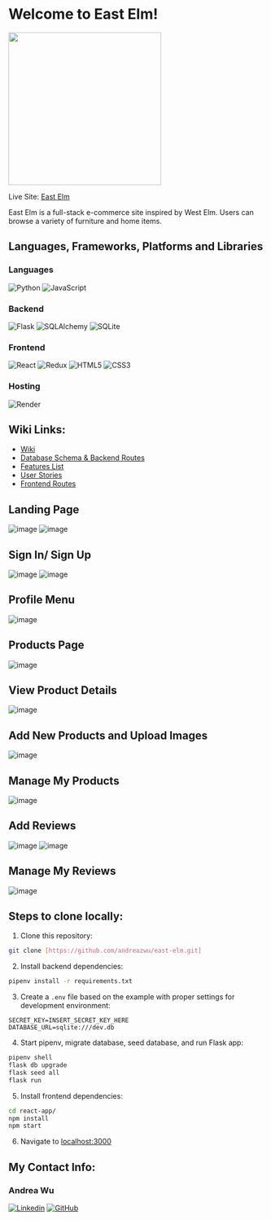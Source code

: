 # Welcome to East Elm!
<img src="https://user-images.githubusercontent.com/17817050/208506888-470b7e57-45e7-48cb-bd4a-d1186544761d.jpg" width=300px></img>

Live Site: [East Elm](https://east-elm.onrender.com/)

East Elm is a full-stack e-commerce site inspired by West Elm. Users can browse a variety of furniture and home items.

## Languages, Frameworks, Platforms and Libraries

### Languages
![Python](https://img.shields.io/badge/python-3670A0?style=for-the-badge&logo=python&logoColor=ffdd54) ![JavaScript](https://img.shields.io/badge/javascript-%23323330.svg?style=for-the-badge&logo=javascript&logoColor=%23F7DF1E)

### Backend
![Flask](https://img.shields.io/badge/flask-%23000.svg?style=for-the-badge&logo=flask&logoColor=white) ![SQLAlchemy](https://img.shields.io/badge/SQLAlchemy-100000?style=for-the-badge&logo=sql&logoColor=BA1212&labelColor=AD0000&color=A90000) ![SQLite](https://img.shields.io/badge/sqlite-%2307405e.svg?style=for-the-badge&logo=sqlite&logoColor=white)

### Frontend
![React](https://img.shields.io/badge/react-%2320232a.svg?style=for-the-badge&logo=react&logoColor=%2361DAFB) ![Redux](https://img.shields.io/badge/redux-%23593d88.svg?style=for-the-badge&logo=redux&logoColor=white) ![HTML5](https://img.shields.io/badge/html5-%23E34F26.svg?style=for-the-badge&logo=html5&logoColor=white) ![CSS3](https://img.shields.io/badge/css3-%231572B6.svg?style=for-the-badge&logo=css3&logoColor=white)

### Hosting
![Render](https://img.shields.io/badge/Render-12100E?style=for-the-badge&logo=Render)

## Wiki Links:
* [Wiki](https://github.com/andreazwu/east-elm/wiki)
* [Database Schema & Backend Routes](https://github.com/andreazwu/east-elm/wiki/Database-Schema-&-Backend-Routes)
* [Features List](https://github.com/andreazwu/east-elm/wiki/MVP-Features)
* [User Stories](https://github.com/andreazwu/east-elm/wiki/User-Stories)
* [Frontend Routes](https://github.com/andreazwu/east-elm/wiki/Frontend-Routes)

## Landing Page
![image](https://user-images.githubusercontent.com/17817050/211336649-e2d42a61-dff4-4912-8fa7-c394679acb0f.png)
![image](https://user-images.githubusercontent.com/17817050/211336815-9a26ee20-4e58-4bc6-a05e-441ac2809a53.png)

## Sign In/ Sign Up
![image](https://user-images.githubusercontent.com/17817050/211336941-2e680213-0462-4ab4-ae6c-31998454ad83.png)
![image](https://user-images.githubusercontent.com/17817050/211337003-a73041a6-6d5e-4a5d-92d4-469bfcd33a9e.png)


## Profile Menu
![image](https://user-images.githubusercontent.com/17817050/211337056-b12fbbb1-0ce9-4aba-9410-5d3300e666f8.png)


## Products Page
![image](https://user-images.githubusercontent.com/17817050/211337180-37836aeb-9450-4a9a-aa1d-e323c8701b7e.png)


## View Product Details
![image](https://user-images.githubusercontent.com/17817050/211337493-11ec8761-0cf0-45e3-878b-a0781c91d476.png)


## Add New Products and Upload Images
![image](https://user-images.githubusercontent.com/17817050/211337661-d68f2679-1fce-4381-8c9b-4bd1e4c67f28.png)


## Manage My Products
![image](https://user-images.githubusercontent.com/17817050/211337846-a3c08bce-67f6-49f8-bbaa-04a7f1a644cc.png)


## Add Reviews
![image](https://user-images.githubusercontent.com/17817050/211338836-753399c0-0445-43da-86fe-9bbbfaadfda8.png)
![image](https://user-images.githubusercontent.com/17817050/211338880-de91dae7-7940-4695-b4d4-7c8076fc9e4d.png)


## Manage My Reviews
![image](https://user-images.githubusercontent.com/17817050/211338652-74d09e5a-eb5b-4b4f-af43-42dcb09014d6.png)


## Steps to clone locally:
1. Clone this repository:
```bash
git clone [https://github.com/andreazwu/east-elm.git]
```

2. Install backend dependencies:

```bash
pipenv install -r requirements.txt
```

3. Create a `.env` file based on the example with proper settings for development environment:
```
SECRET_KEY=INSERT_SECRET_KEY_HERE
DATABASE_URL=sqlite:///dev.db
```

4. Start pipenv, migrate database, seed database, and run Flask app:

```bash
pipenv shell
flask db upgrade
flask seed all
flask run
```

5. Install frontend dependencies:

```bash
cd react-app/
npm install
npm start
```

6. Navigate to [localhost:3000](http://localhost:3000)



## My Contact Info:

### Andrea Wu
[![Linkedin][linkedin-color]][andrea-linkedin]
[![GitHub][GitHub-color]][andrea-GitHub]

<!-- MARKDOWN LINKS & IMAGES -->
<!-- https://www.markdownguide.org/basic-syntax/#reference-style-links -->
[linkedin-shield]: https://img.shields.io/badge/-LinkedIn-black.svg?style=for-the-badge&logo=linkedin&colorB=555
[linkedin-color]: https://img.shields.io/badge/linkedin-%230077B5.svg?style=for-the-badge&logo=linkedin&logoColor=white
[andrea-linkedin]: https://www.linkedin.com/in/andreazwu/
[GitHub-color]: https://img.shields.io/badge/github-%23121011.svg?style=for-the-badge&logo=github&logoColor=white
[andrea-GitHub]: https://github.com/andreazwu

